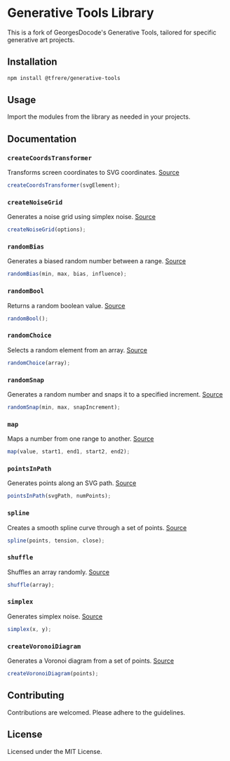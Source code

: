 # Generative Tools Library

This is a fork of GeorgesDocode's Generative Tools, tailored for specific generative art projects.

## Installation
```sh
npm install @tfrere/generative-tools
```

## Usage
Import the modules from the library as needed in your projects.


## Documentation

### `createCoordsTransformer`
Transforms screen coordinates to SVG coordinates.
[Source](./src/createCoordsTransformer.js)
```js
createCoordsTransformer(svgElement);
```

### `createNoiseGrid`
Generates a noise grid using simplex noise.
[Source](./src/createNoiseGrid.js)
```js
createNoiseGrid(options);
```

### `randomBias`
Generates a biased random number between a range.
[Source](./src/randomBias.js)
```js
randomBias(min, max, bias, influence);
```

### `randomBool`
Returns a random boolean value.
[Source](./src/randomBool.js)
```js
randomBool();
```

### `randomChoice`
Selects a random element from an array.
[Source](./src/randomChoice.js)
```js
randomChoice(array);
```

### `randomSnap`
Generates a random number and snaps it to a specified increment.
[Source](./src/randomSnap.js)
```js
randomSnap(min, max, snapIncrement);
```

### `map`
Maps a number from one range to another.
[Source](./src/map.js)
```js
map(value, start1, end1, start2, end2);
```

### `pointsInPath`
Generates points along an SVG path.
[Source](./src/pointsInPath.js)
```js
pointsInPath(svgPath, numPoints);
```

### `spline`
Creates a smooth spline curve through a set of points.
[Source](./src/spline.js)
```js
spline(points, tension, close);
```

### `shuffle`
Shuffles an array randomly.
[Source](./src/shuffle.js)
```js
shuffle(array);
```

### `simplex`
Generates simplex noise.
[Source](./src/simplex.js)
```js
simplex(x, y);
```

### `createVoronoiDiagram`
Generates a Voronoi diagram from a set of points.
[Source](./src/createVoronoiDiagram.js)
```js
createVoronoiDiagram(points);
```

## Contributing
Contributions are welcomed. Please adhere to the guidelines.

## License
Licensed under the MIT License.
